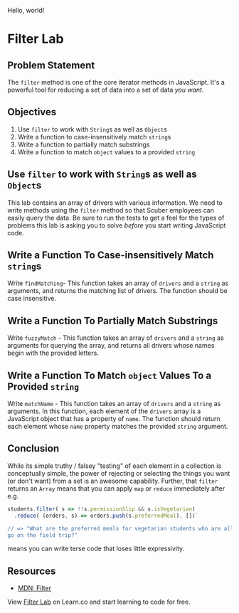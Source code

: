Hello, world!

# Filter Lab

## Problem Statement

The `filter` method is one of the core iterator methods in JavaScript. It's a powerful
tool for reducing a set of data into a set of data _you want_.

## Objectives

1. Use `filter` to work with `String`s as well as `Object`s
2. Write a function to case-insensitively match `string`s
3. Write a function to partially match substrings
4. Write a function to match `object` values to a provided `string`

## Use `filter` to work with `String`s as well as `Object`s

This lab contains an array of drivers with various information. We need to
write methods using the `filter` method so that Scuber employees can easily
query the data. Be sure to run the tests to get a feel for the types of
problems this lab is asking you to solve _before_ you start writing JavaScript
code.

## Write a Function To Case-insensitively Match `string`s

Write `findMatching`- This function takes an array of `drivers` and a `string`
as arguments, and returns the matching list of drivers. The function should be
case insensitive.

## Write a Function To Partially Match Substrings

Write `fuzzyMatch` - This function takes an array of `drivers` and a `string`
as arguments for querying the array, and returns all drivers whose names begin
with the provided letters.

## Write a Function To Match `object` Values To a Provided `string`

Write `matchName` - This function takes an array of `drivers` and a `string` as
arguments. In this function, each element of the `drivers` array is a
JavaScript object that has a property of `name`. The function should return
each element whose `name` property matches the provided `string` argument.

## Conclusion

While its simple truthy / falsey "testing" of each element in a collection is
conceptually simple, the power of rejecting or selecting the things you want
(or don't want) from a set is an awesome capability. Further, that `filter`
returns an `Array` means that you can apply `map` or `reduce` immediately
after e.g.

```js
students.filter( s => !!s.permissionSlip && s.isVegetarian)
  .reduce( (orders, s) => orders.push(s.preferredMeal), [])`

// => "What are the preferred meals for vegetarian students who are allowed to
go on the field trip?"
```

means you can write terse code that loses little expressivity.

## Resources

- [MDN: Filter](https://developer.mozilla.org/en-US/docs/Web/JavaScript/Reference/Global_Objects/Array/filter)

<p class='util--hide'>View <a href='https://learn.co/lessons/js-looping-and-iteration-filter-lab'>Filter Lab</a> on Learn.co and start learning to code for free.</p>
